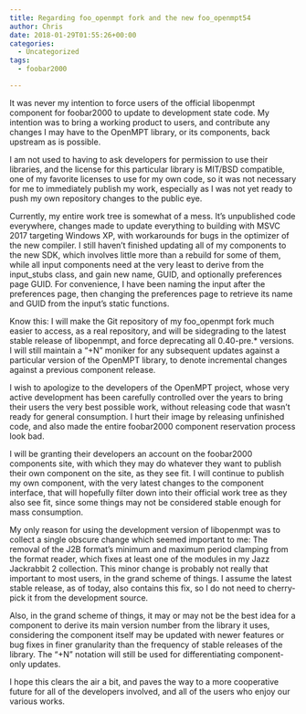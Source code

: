 ```yaml
---
title: Regarding foo_openmpt fork and the new foo_openmpt54
author: Chris
date: 2018-01-29T01:55:26+00:00
categories:
  - Uncategorized
tags:
  - foobar2000

---
```

It was never my intention to force users of the official libopenmpt component for foobar2000 to update to development state code. My intention was to bring a working product to users, and contribute any changes I may have to the OpenMPT library, or its components, back upstream as is possible.
<!-- more -->

  
I am not used to having to ask developers for permission to use their libraries, and the license for this particular library is MIT/BSD compatible, one of my favorite licenses to use for my own code, so it was not necessary for me to immediately publish my work, especially as I was not yet ready to push my own repository changes to the public eye.
  
Currently, my entire work tree is somewhat of a mess. It&#8217;s unpublished code everywhere, changes made to update everything to building with MSVC 2017 targeting Windows XP, with workarounds for bugs in the optimizer of the new compiler. I still haven&#8217;t finished updating all of my components to the new SDK, which involves little more than a rebuild for some of them, while all input components need at the very least to derive from the input_stubs class, and gain new name, GUID, and optionally preferences page GUID. For convenience, I have been naming the input after the preferences page, then changing the preferences page to retrieve its name and GUID from the input&#8217;s static functions.
  
Know this: I will make the Git repository of my foo_openmpt fork much easier to access, as a real repository, and will be sidegrading to the latest stable release of libopenmpt, and force deprecating all 0.40-pre.* versions. I will still maintain a &#8220;+N&#8221; moniker for any subsequent updates against a particular version of the OpenMPT library, to denote incremental changes against a previous component release.
  
I wish to apologize to the developers of the OpenMPT project, whose very active development has been carefully controlled over the years to bring their users the very best possible work, without releasing code that wasn&#8217;t ready for general consumption. I hurt their image by releasing unfinished code, and also made the entire foobar2000 component reservation process look bad.
  
I will be granting their developers an account on the foobar2000 components site, with which they may do whatever they want to publish their own component on the site, as they see fit. I will continue to publish my own component, with the very latest changes to the component interface, that will hopefully filter down into their official work tree as they also see fit, since some things may not be considered stable enough for mass consumption.
  
My only reason for using the development version of libopenmpt was to collect a single obscure change which seemed important to me: The removal of the J2B format&#8217;s minimum and maximum period clamping from the format reader, which fixes at least one of the modules in my Jazz Jackrabbit 2 collection. This minor change is probably not really that important to most users, in the grand scheme of things. I assume the latest stable release, as of today, also contains this fix, so I do not need to cherry-pick it from the development source.
  
Also, in the grand scheme of things, it may or may not be the best idea for a component to derive its main version number from the library it uses, considering the component itself may be updated with newer features or bug fixes in finer granularity than the frequency of stable releases of the library. The &#8220;+N&#8221; notation will still be used for differentiating component-only updates.
  
I hope this clears the air a bit, and paves the way to a more cooperative future for all of the developers involved, and all of the users who enjoy our various works.
